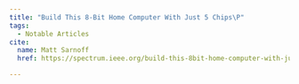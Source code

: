 ```yaml
---
title: "Build This 8-Bit Home Computer With Just 5 Chips\P"
tags:
  - Notable Articles
cite:
  name: Matt Sarnoff
  href: https://spectrum.ieee.org/build-this-8bit-home-computer-with-just-5-chips

---
```

